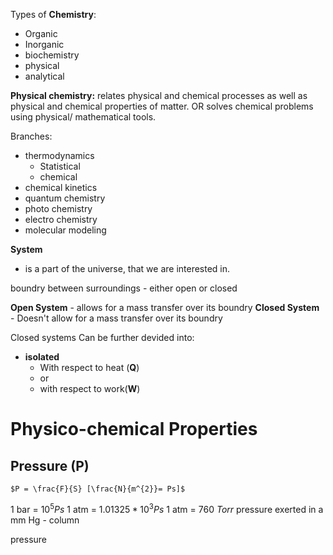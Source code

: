 
Types of **Chemistry**:
- Organic
- Inorganic
- biochemistry
- physical
- analytical

**Physical chemistry:**
relates physical and chemical processes as well as physical and chemical properties of matter.
OR
solves chemical problems using physical/ mathematical tools.

Branches:
- thermodynamics
	- Statistical
	- chemical
- chemical kinetics
- quantum chemistry
- photo chemistry
- electro chemistry
- molecular modeling

**System**
- is a part of the universe, that we are interested in.

boundry between surroundings - either open or closed

**Open System** - allows for a mass transfer over its boundry
**Closed System** - Doesn't allow for a mass transfer over its boundry

Closed systems Can be further devided into:
- **isolated**
	- With respect to heat (**Q**)
	- or
	- with respect to work(**W**)

# Physico-chemical Properties

## Pressure (P)

	$P = \frac{F}{S} [\frac{N}{m^{2}}= Ps]$

1 bar = $10^{5}Ps$
1 atm = $1.01325*10^{3}Ps$
1 atm = $760\ Torr$
pressure exerted in a  mm Hg - column

pressure 


